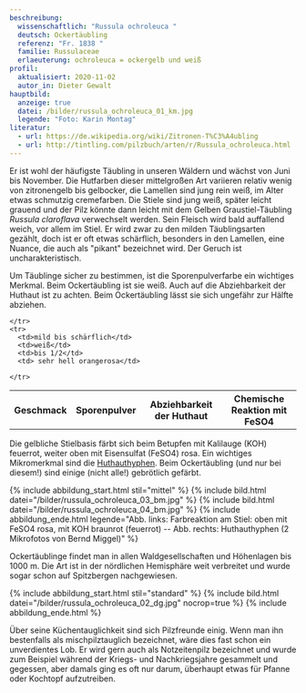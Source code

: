 ```yaml
---
beschreibung:
  wissenschaftlich: "Russula ochroleuca "
  deutsch: Ockertäubling
  referenz: "Fr. 1838 "
  familie: Russulaceae
  erlaeuterung: ochroleuca = ockergelb und weiß
profil:
  aktualisiert: 2020-11-02
  autor_in: Dieter Gewalt
hauptbild:
  anzeige: true
  datei: /bilder/russula_ochroleuca_01_km.jpg
  legende: "Foto: Karin Montag"
literatur:
  - url: https://de.wikipedia.org/wiki/Zitronen-T%C3%A4ubling
  - url: http://tintling.com/pilzbuch/arten/r/Russula_ochroleuca.html
---
```

Er ist wohl der häufigste Täubling in unseren Wäldern und wächst von Juni bis November. Die Hutfarben dieser mittelgroßen Art variieren relativ wenig von zitronengelb bis gelbocker, die Lamellen sind jung rein weiß, im Alter etwas schmutzig cremefarben. Die Stiele sind jung weiß, später leicht grauend und der Pilz könnte dann leicht mit dem Gelben Graustiel-Täubling *Russula claroflava* verwechselt werden. Sein Fleisch wird bald auffallend weich, vor allem im Stiel. Er wird zwar zu den milden Täublingsarten gezählt, doch ist er oft etwas schärflich, besonders in den Lamellen, eine Nuance, die auch als "pikant" bezeichnet wird. Der Geruch ist uncharakteristisch.

Um Täublinge sicher zu bestimmen, ist die Sporenpulverfarbe ein wichtiges Merkmal. Beim Ockertäubling ist sie weiß. Auch auf die Abziehbarkeit der Huthaut ist zu achten. Beim Ockertäubling lässt sie sich ungefähr zur Hälfte abziehen.

<div class="table-responsive">
  <table class="table taeubling">
    <tr>
      <th rowspan="2">Geschmack</th>
      <th rowspan="2">Sporenpulver</th>
      <th rowspan="2">Abziehbarkeit der Huthaut</th>
      <th colspan="3" class="text-center">Chemische Reaktion mit FeSO4</th>
    </tr>
    <tr>
      
      
    </tr>
    <tr>
      <td>mild bis schärflich</td>
      <td>weiß</td>
      <td>bis 1/2</td>
      <td> sehr hell orangerosa</td>
       
    </tr>
  </table>
</div>

Die gelbliche Stielbasis färbt sich beim Betupfen mit Kalilauge (KOH) feuerrot, weiter oben mit Eisensulfat (FeSO4) rosa. Ein wichtiges Mikromerkmal sind die [Huthauthyphen](Hyphen "Glossar"). Beim Ockertäubling (und nur bei diesem!) sind einige (nicht alle!) gebrötlich gefärbt.

{% include abbildung_start.html stil="mittel" %}
{% include bild.html datei="/bilder/russula_ochroleuca_03_bm.jpg" %}
{% include bild.html datei="/bilder/russula_ochroleuca_04_bm.jpg" %}
{% include abbildung_ende.html legende="Abb. links: Farbreaktion am Stiel: oben mit FeSO4 rosa, mit KOH braunrot (feuerrot) -- Abb. rechts: Huthauthyphen (2 Mikrofotos von Bernd Miggel)" %}

Ockertäublinge findet man in allen Waldgesellschaften und Höhenlagen bis 1000 m. Die Art ist in der nördlichen Hemisphäre weit verbreitet und wurde sogar schon auf Spitzbergen nachgewiesen.

{% include abbildung_start.html stil="standard" %}
{% include bild.html datei="/bilder/russula_ochroleuca_02_dg.jpg" nocrop=true %}
{% include abbildung_ende.html %}

Über seine Küchentauglichkeit sind sich Pilzfreunde einig. Wenn man ihn bestenfalls als mischpilztauglich bezeichnet, wäre dies fast schon ein unverdientes Lob. Er wird gern auch als Notzeitenpilz bezeichnet und wurde zum Beispiel während der Kriegs- und Nachkriegsjahre gesammelt und gegessen, aber damals ging es oft nur darum, überhaupt etwas für Pfanne oder Kochtopf aufzutreiben.